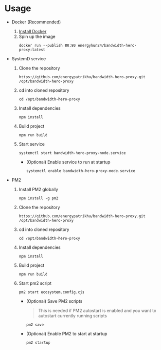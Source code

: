 # Usage

- Docker (Recommended)
  1. [Install Docker](https://docs.docker.com/engine/install/)
  2. Spin up the image
     ```
     docker run --publish 80:80 energyhun24/bandwidth-hero-proxy:latest
     ```

- SystemD service
  1. Clone the repository
     ```
     https://github.com/energypatrikhu/bandwidth-hero-proxy.git /opt/bandwidth-hero-proxy
     ```
  2. cd into cloned repository
     ```
     cd /opt/bandwidth-hero-proxy
     ```
  3. Install dependencies
     ```
     npm install
     ```
  4. Build project
     ```
     npm run build
     ```
  5. Start service
     ```
     systemctl start bandwidth-hero-proxy-node.service
     ```
      - (Optional) Enable service to run at startup
         ```
         systemctl enable bandwidth-hero-proxy-node.service
         ```

- PM2
  1. Install PM2 globally
     ```
     npm install -g pm2
     ```
  2. Clone the repository
     ```
     https://github.com/energypatrikhu/bandwidth-hero-proxy.git /opt/bandwidth-hero-proxy
     ```
  3. cd into cloned repository
     ```
     cd /opt/bandwidth-hero-proxy
     ```
  4. Install dependencies
     ```
     npm install
     ```
  5. Build project
     ```
     npm run build
     ```
  6. Start pm2 script
     ```
     pm2 start ecosystem.config.cjs
     ```
     - (Optional) Save PM2 scripts
         > This is needed if PM2 autostart is enabled and you want to autostart currently running scripts
         ```
         pm2 save
         ```
     - (Optional) Enable PM2 to start at startup
         ```
         pm2 startup
         ```
